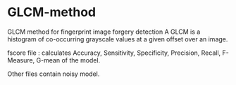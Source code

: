 # GLCM-method
GLCM method for fingerprint image forgery detection
A GLCM is a histogram of co-occurring grayscale values at a given offset over an image.

fscore file : calculates Accuracy, Sensitivity, Specificity, Precision, Recall, F-Measure, G-mean of the model.

Other files contain noisy model.
